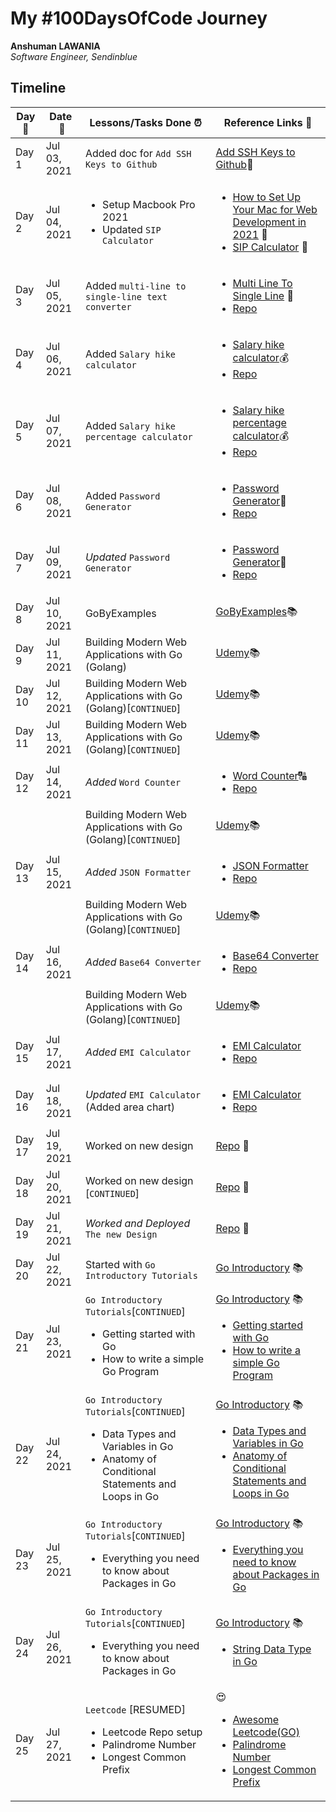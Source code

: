 # My #100DaysOfCode Journey

**Anshuman LAWANIA**  
*Software Engineer, Sendinblue* 

## Timeline

|**Day:pushpin:**|**Date &nbsp;:calendar:**|**Lessons/Tasks Done :alarm_clock:**| **Reference Links :link:**|
|------|-----------------|--------------------|---------------------|
|Day 1|Jul 03, 2021| Added doc for `Add SSH Keys to Github` | [Add SSH Keys to Github](https://github.com/71anshuman/useful-docs/tree/main/Add-ssh-key-to-github):pencil:|
|Day 2|Jul 04, 2021|<ul><li>Setup Macbook Pro 2021</li><li> Updated `SIP Calculator`</li></ul>|<ul><li>[How to Set Up Your Mac for Web Development in 2021](https://betterprogramming.pub/how-to-set-up-your-macbook-for-web-development-in-2021-a7a1f53f6462) :apple:</li><li>[SIP Calculator](https://tools.71anshuman.com/) 🤑</li></ul>|
|Day 3|Jul 05, 2021|Added `multi-line to single-line text converter`|<ul><li>[Multi Line To Single Line](https://tools.71anshuman.com/#/multi-line-to-single-line) 💬</li><li>[Repo](https://github.com/71anshuman/utils)</li></ul>|
|Day 4|Jul 06, 2021|Added `Salary hike calculator`|<ul><li>[Salary hike calculator](https://tools.71anshuman.com/#/salary-hike-calculator):moneybag:</li><li>[Repo](https://github.com/71anshuman/utils)</li></ul>|
|Day 5|Jul 07, 2021|Added `Salary hike percentage calculator`|<ul><li>[Salary hike percentage calculator](https://tools.71anshuman.com/#/salary-hike-calculator):moneybag:</li><li>[Repo](https://github.com/71anshuman/utils)</li></ul>|
|Day 6|Jul 08, 2021|Added `Password Generator`|<ul><li>[Password Generator](https://tools.71anshuman.com/#/password-generator):closed_lock_with_key:</li><li>[Repo](https://github.com/71anshuman/utils)</li></ul>|
|Day 7|Jul 09, 2021|*Updated* `Password Generator`|<ul><li>[Password Generator](https://tools.71anshuman.com/#/password-generator):closed_lock_with_key:</li><li>[Repo](https://github.com/71anshuman/utils)</li></ul>|
|Day 8|Jul 10, 2021|GoByExamples|[GoByExamples](https://gobyexample.com/):books:|
|Day 9|Jul 11, 2021|Building Modern Web Applications with Go (Golang)|[Udemy](https://www.udemy.com/share/103XPA/):books:|
|Day 10|Jul 12, 2021|Building Modern Web Applications with Go (Golang)[`CONTINUED`]|[Udemy](https://www.udemy.com/share/103XPA/):books:|
|Day 11|Jul 13, 2021|Building Modern Web Applications with Go (Golang)[`CONTINUED`]|[Udemy](https://www.udemy.com/share/103XPA/):books:|
|Day 12|Jul 14, 2021|*Added* `Word Counter`|<ul><li>[Word Counter](https://tools.71anshuman.com/#/word-counter):capital_abcd:</li><li>[Repo](https://github.com/71anshuman/utils)</li></ul>|
|||Building Modern Web Applications with Go (Golang)[`CONTINUED`]|[Udemy](https://www.udemy.com/share/103XPA/):books:|
|Day 13|Jul 15, 2021|*Added* `JSON Formatter`|<ul><li>[JSON Formatter](https://tools.71anshuman.com/#/json-formatter)</li><li>[Repo](https://github.com/71anshuman/utils)</li></ul>|
|||Building Modern Web Applications with Go (Golang)[`CONTINUED`]|[Udemy](https://www.udemy.com/share/103XPA/):books:|
|Day 14|Jul 16, 2021|*Added* `Base64 Converter`|<ul><li>[Base64 Converter](https://tools.71anshuman.com/#/base-64-converter)</li><li>[Repo](https://github.com/71anshuman/utils)</li></ul>|
|||Building Modern Web Applications with Go (Golang)[`CONTINUED`]|[Udemy](https://www.udemy.com/share/103XPA/):books:|
|Day 15|Jul 17, 2021|*Added* `EMI Calculator`|<ul><li>[EMI Calculator](https://tools.71anshuman.com/#/emi-calculator)</li><li>[Repo](https://github.com/71anshuman/utils)</li></ul>|
|Day 16|Jul 18, 2021|*Updated* `EMI Calculator` (Added area chart)|<ul><li>[EMI Calculator](https://tools.71anshuman.com/#/emi-calculator)</li><li>[Repo](https://github.com/71anshuman/utils)</li></ul>|
|Day 17|Jul 19, 2021|Worked on new design|[Repo](https://github.com/71anshuman/utils) :construction:|
|Day 18|Jul 20, 2021|Worked on new design [`CONTINUED`]|[Repo](https://github.com/71anshuman/utils) :construction:|
|Day 19|Jul 21, 2021|<i>Worked and Deployed</i> `The new Design`|[Repo](https://github.com/71anshuman/utils) :construction:|
|Day 20|Jul 22, 2021|Started with `Go Introductory Tutorials`|[Go Introductory](https://medium.com/rungo/go-introductory-tutorials-896aeda0fb8a) :books:|
|Day 21|Jul 23, 2021| `Go Introductory Tutorials`[`CONTINUED`] <ul><li>Getting started with Go</li><li>How to write a simple Go Program</li></ul>|[Go Introductory](https://medium.com/rungo/go-introductory-tutorials-896aeda0fb8a) :books:<ul><li>[Getting started with Go](https://medium.com/rungo/working-in-go-workspace-3b0576e0534a)</li><li>[How to write a simple Go Program](https://medium.com/rungo/how-to-write-a-simple-go-program-13fd104f3018)</li></ul>|
|Day 22|Jul 24, 2021| `Go Introductory Tutorials`[`CONTINUED`] <ul><li>Data Types and Variables in Go</li><li>Anatomy of Conditional Statements and Loops in Go</li></ul>|[Go Introductory](https://medium.com/rungo/variables-and-constants-in-go-programming-c715443fa788) :books:<ul><li>[Data Types and Variables in Go](https://medium.com/rungo/go-introductory-tutorials-896aeda0fb8a)</li><li>[Anatomy of Conditional Statements and Loops in Go](https://medium.com/rungo/anatomy-of-conditional-statements-and-loops-in-go-aa84352cc34d)</li></ul>|
|Day 23|Jul 25, 2021| `Go Introductory Tutorials`[`CONTINUED`] <ul><li>Everything you need to know about Packages in Go</li></ul>|[Go Introductory](https://medium.com/rungo/variables-and-constants-in-go-programming-c715443fa788) :books:<ul><li>[Everything you need to know about Packages in Go](https://medium.com/rungo/everything-you-need-to-know-about-packages-in-go-b8bac62b74cc)</li></ul>|
|Day 24|Jul 26, 2021| `Go Introductory Tutorials`[`CONTINUED`] <ul><li>Everything you need to know about Packages in Go</li></ul>|[Go Introductory](https://medium.com/rungo/variables-and-constants-in-go-programming-c715443fa788) :books:<ul><li>[String Data Type in Go](https://medium.com/rungo/string-data-type-in-go-8af2b639478)</li></ul>|
|Day 25|Jul 27, 2021|`Leetcode` [RESUMED] <ul><li>Leetcode Repo setup</li><li>Palindrome Number</li><li>Longest Common Prefix</li></ul>|😍 <ul><li>[Awesome Leetcode(GO)](https://github.com/71anshuman/awesome-leetcode)</li><li>[Palindrome Number](https://github.com/71anshuman/awesome-leetcode/tree/main/0009.palindrome-number)</li><li>[Longest Common Prefix](https://github.com/71anshuman/awesome-leetcode/tree/main/0014.longest-common-prefix)</li></ul>|

